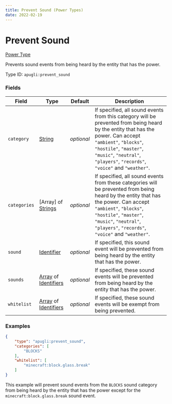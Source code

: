 ```yaml
---
title: Prevent Sound (Power Types)
date: 2022-02-19
---
```


# Prevent Sound

[Power Type](../power_types.md)

Prevents sound events from being heard by the entity that has the power.

Type ID: `apugli:prevent_sound`


### Fields

Field | Type | Default | Description
------|------|---------|------------
`category` | [String](https://origins.readthedocs.io/en/latest/types/data_types/string/) | *optional* | If specified, all sound events from this category will be prevented from being heard by the entity that has the power. Can accept `"ambient"`, `"blocks"`, `"hostile"`, `"master"`, `"music"`, `"neutral"`, `"players"`, `"records"`, `"voice"` and `"weather"`.
`categories` | [Array] of [Strings](https://origins.readthedocs.io/en/latest/types/data_types/string/) | *optional* | If specified, all sound events from these categories will be prevented from being heard by the entity that has the power. Can accept `"ambient"`, `"blocks"`, `"hostile"`, `"master"`, `"music"`, `"neutral"`, `"players"`, `"records"`, `"voice"` and `"weather"`.
`sound` | [Identifier](https://origins.readthedocs.io/en/latest/types/data_types/identifier/) | *optional* | If specified, this sound event will be prevented from being heard by the entity that has the power.
`sounds` | [Array](https://origins.readthedocs.io/en/latest/types/data_types/array/) of [Identifiers](https://origins.readthedocs.io/en/latest/types/data_types/identifier/) | *optional* | If specified, these sound events will be prevented from being heard by the entity that has the power.
`whitelist` | [Array](https://origins.readthedocs.io/en/latest/types/data_types/array/) of [Identifiers](https://origins.readthedocs.io/en/latest/types/data_types/identifier/) | *optional* | If specified, these sound events will be exempt from being prevented.


### Examples

```json
{
    "type": "apugli:prevent_sound",
    "categories": [
        "BLOCKS"
    ],
    "whitelist": [
        "minecraft:block.glass.break"
    ]
}
```

This example will prevent sound events from the `BLOCKS` sound category from being heard by the entity that has the power except for the `minecraft:block.glass.break` sound event.
